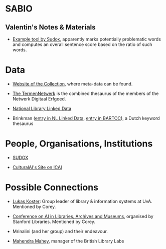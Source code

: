 # SABIO 
## Valentin's Notes & Materials




- [Example tool by Sudox](https://share.sudox.nl/words-matter/), apparently marks potentially problematic words and computes an overall sentence score based on the ratio of such words.  




# Data

- [Website of the Collection](https://collectie.wereldculturen.nl/#/query/eeb657d7-ec61-40d3-bd30-0cc3bdddb192), where meta-data can be found.

- [The TermenNetwerk](https://termennetwerk.netwerkdigitaalerfgoed.nl/) is the combined thesaurus of the members of the Netwerk Digitaal Erfgoed.

- [National Library Linked Data](http://data.bibliotheken.nl/)

- Brinkman ([entry in NL Linked Data](http://data.bibliotheken.nl/doc/dataset/brinkman), [entry in BARTOC](https://bartoc.org/en/node/18686)), a Dutch keyword thesaurus


# People, Organisations, Institutions


- [SUDOX](https://www.sudox.nl/)

- [CulturalAI's Site on ICAI](https://icai.ai/cultural-ai-lab/)


# Possible Connections

- [Lukas Koster](https://www.uva.nl/profiel/k/o/l.koster/l.koster.html): Group leader of library & information systems at UvA. Mentioned by Corey.
- [Conference on AI in Libraries, Archives and Museums](https://library.stanford.edu/projects/fantastic-futures), organised by Stanford Libraries. Mentioned by Corey.
- Mrinalini (and her group) and their endeavour.


- [Mahendra Mahey](https://www.bl.uk/people/experts/mahendra-mahey), manager of the British Library Labs


